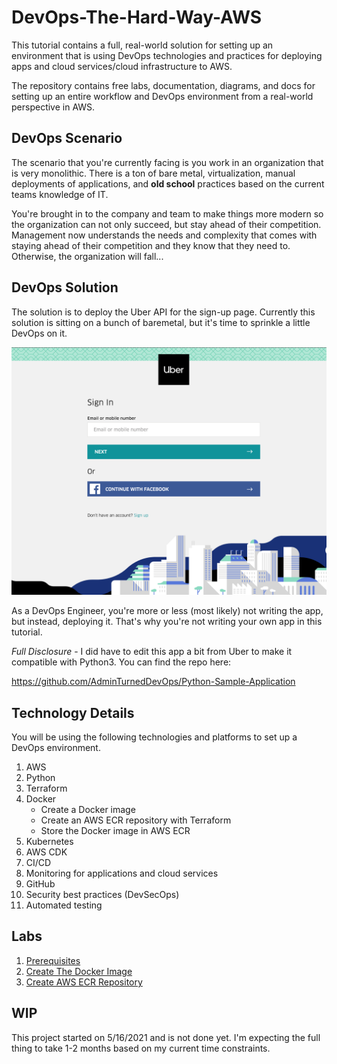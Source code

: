 # DevOps-The-Hard-Way-AWS

This tutorial contains a full, real-world solution for setting up an environment that is using DevOps technologies and practices for deploying apps and cloud services/cloud infrastructure to AWS.


The repository contains free labs, documentation, diagrams, and docs for setting up an entire workflow and DevOps environment from a real-world perspective in AWS.

## DevOps Scenario
The scenario that you're currently facing is you work in an organization that is very monolithic. There is a ton of bare metal, virtualization, manual deployments of applications, and **old school** practices based on the current teams knowledge of IT.

You're brought in to the company and team to make things more modern so the organization can not only succeed, but stay ahead of their competition. Management now understands the needs and complexity that comes with staying ahead of their competition and they know that they need to. Otherwise, the organization will fall...

## DevOps Solution
The solution is to deploy the Uber API for the sign-up page. Currently this solution is sitting on a bunch of baremetal, but it's time to sprinkle a little DevOps on it.

![](images/uber.png)

As a DevOps Engineer, you're more or less (most likely) not writing the app, but instead, deploying it. That's why you're not writing your own app in this tutorial.

*Full Disclosure* - I did have to edit this app a bit from Uber to make it compatible with Python3. You can find the repo here:

https://github.com/AdminTurnedDevOps/Python-Sample-Application

## Technology Details
You will be using the following technologies and platforms to set up a DevOps environment.

1. AWS
2. Python
3. Terraform
4. Docker
   - Create a Docker image
   - Create an AWS ECR repository with Terraform
   - Store the Docker image in AWS ECR
5. Kubernetes
6. AWS CDK
7. CI/CD
8. Monitoring for applications and cloud services
9. GitHub
10. Security best practices (DevSecOps)
11. Automated testing

## Labs
1. [Prerequisites](https://github.com/AdminTurnedDevOps/DevOps-The-Hard-Way-AWS/blob/main/prerequisites.md)
2. [Create The Docker Image](https://github.com/AdminTurnedDevOps/DevOps-The-Hard-Way-AWS/blob/main/Docker/1-Create-Docker-Image.md)
3. [Create AWS ECR Repository](https://github.com/AdminTurnedDevOps/DevOps-The-Hard-Way-AWS/blob/main/Docker/2-Create-aws-ecr-repository)

## WIP
This project started on 5/16/2021 and is not done yet. I'm expecting the full thing to take 1-2 months based on my current time constraints.
